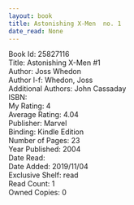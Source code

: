 ```yaml
---
layout: book
title: Astonishing X-Men  no. 1
date_read: None
---
```


Book Id: 25827116<br />
Title: Astonishing X-Men #1<br />
Author: Joss Whedon<br />
Author l-f: Whedon, Joss<br />
Additional Authors: John Cassaday<br />
ISBN: <br />
My Rating: 4<br />
Average Rating: 4.04<br />
Publisher: Marvel<br />
Binding: Kindle Edition<br />
Number of Pages: 23<br />
Year Published: 2004<br />
Date Read: <br />
Date Added: 2019/11/04<br />
Exclusive Shelf: read<br />
Read Count: 1<br />
Owned Copies: 0<br />

